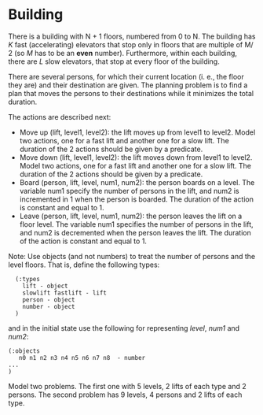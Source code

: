 # Building

There is a building with N + 1 floors, numbered from 0 to N. 
The building has *K*  fast (accelerating) elevators that stop only in floors that are multiple of M/ 2 (so *M* has to be an **even** number). Furthermore, within each building, there are *L* slow elevators, that stop at every floor of the building. 

There are several persons, for which their current location (i. e., the floor they are) and their destination are given. The planning problem is to find a plan that moves the persons to their destinations while it minimizes the total duration.

The actions are described next:

* Move up (lift, level1, level2): the lift moves up from level1 to level2. Model two actions, one for a fast lift and another one for a slow lift. The duration of the 2 actions should be given by a predicate. 
* Move down (lift, level1, level2): the lift moves down from level1 to level2. Model two actions, one for a fast lift and another one for a slow lift.  The duration of the 2 actions should be given by a predicate.
* Board (person, lift, level, num1, num2): the person boards on a level. The variable num1 specify the number of persons in the lift, and num2 is incremented in 1 when the person is boarded. The duration of the action is constant and equal to 1.
* Leave (person, lift, level, num1, num2): the person leaves the lift on a floor level. The variable num1 specifies the number of persons in the lift, and num2 is decremented when the person leaves the lift. The duration of the action is constant and equal to 1.

Note: Use objects (and not numbers) to treat the number of persons and the level floors. That is, define the following types:

```pddl
  (:types  
    lift - object 
    slowlift fastlift - lift
    person - object
    number - object
  )
```

and in the initial state use the following for representing *level*, *num1* and *num2*:

```pddl
(:objects
   n0 n1 n2 n3 n4 n5 n6 n7 n8  - number
...
)
```

Model two problems. The first one with 5 levels, 2 lifts of each type and 2 persons. The second problem has 9 levels, 4 persons and 2 lifts of each type.
